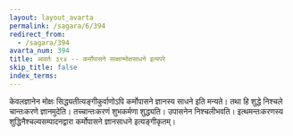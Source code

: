 ```yaml
---
layout: layout_avarta
permalink: /sagara/6/394
redirect_from:
  - /sagara/394
avarta_num: 394
title: आवर्तः ३९४ -- कर्मोपासने साक्षान्मोक्षसाधने इत्यपरे
skip_title: false
index_terms: 
---
```


केवलज्ञानेन मोक्षः सिद्ध्यतीत्यङ्गीकुर्वाणोऽपि कर्मोपासने ज्ञानस्य
साधने इति मन्यते। तथा हि शुद्धे निश्चले चान्तःकरणे ज्ञानमुदेति।
तच्चान्तःकरणं शुभकर्मणा शुद्ध्यति। उपासनेन निश्चलीभवति। इत्थमन्तःकरणस्य शुद्धिनैश्चल्यसम्पादनद्वारा कर्मोपासने ज्ञानसाधने इत्यङ्गीकृतम्।

